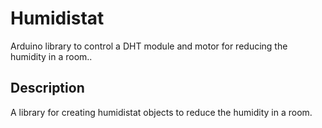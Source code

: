 # Humidistat

Arduino library to control a DHT module and motor for reducing the humidity in a room..

## Description

A library for creating humidistat objects to reduce the humidity in a room.

